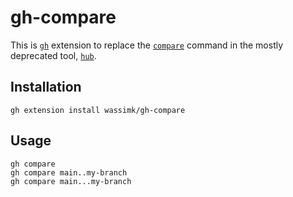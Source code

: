 # gh-compare

This is [`gh`](https://cli.github.com/) extension to replace the [`compare`](https://hub.github.com/hub-compare.1.html) command in the mostly deprecated tool, [`hub`](https://hub.github.com/).

## Installation

```shell
gh extension install wassimk/gh-compare
```

## Usage

```shell
gh compare
gh compare main..my-branch
gh compare main...my-branch
```
